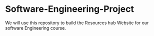 # Software-Engineering-Project
We will use this repository to build the Resources hub Website for our software Engineering course.

